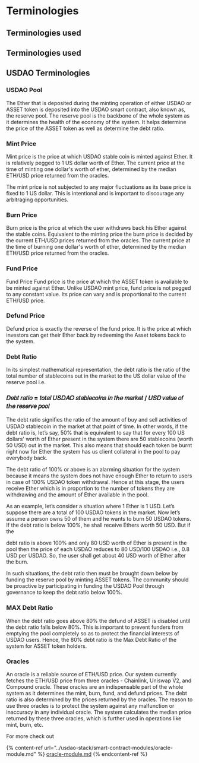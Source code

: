 # Terminologies

## Terminologies used

## Terminologies used

## USDAO Terminologies

### USDAO Pool <a href="#reserve-pool" id="reserve-pool"></a>

The Ether that is deposited during the minting operation of either USDAO or ASSET token is deposited into the USDAO smart contract, also known as, the reserve pool. The reserve pool is the backbone of the whole system as it determines the health of the economy of the system. It helps determine the price of the ASSET token as well as determine the debt ratio.

### Mint Price <a href="#mint-price" id="mint-price"></a>

Mint price is the price at which USDAO stable coin is minted against Ether. It is relatively pegged to 1 US dollar worth of Ether. The current price at the time of minting one dollar's worth of ether, determined by the median ETH/USD price returned from the oracles.

The mint price is not subjected to any major fluctuations as its base price is fixed to 1 US dollar. This is intentional and is important to discourage any arbitraging opportunities.

### Burn Price <a href="#burn-price" id="burn-price"></a>

Burn price is the price at which the user withdraws back his Ether against the stable coins. Equivalent to the minting price the burn price is decided by the current ETH/USD prices returned from the oracles. The current price at the time of burning one dollar's worth of ether, determined by the median ETH/USD price returned from the oracles.&#x20;

### Fund Price

Fund Price Fund price is the price at which the ASSET token is available to be minted against Ether. Unlike USDAO mint price, fund price is not pegged to any constant value. Its price can vary and is proportional to the current ETH/USD price.

### Defund Price <a href="#defund-price" id="defund-price"></a>

Defund price is exactly the reverse of the fund price. It is the price at which investors can get their Ether back by redeeming the Asset tokens back to the system.

### Debt Ratio <a href="#debt-ratio" id="debt-ratio"></a>

In its simplest mathematical representation, the debt ratio is the ratio of the total number of stablecoins out in the market to the US dollar value of the reserve pool i.e.

### **𝐷𝑒𝑏𝑡 𝑟𝑎𝑡𝑖𝑜 = 𝑡𝑜𝑡𝑎𝑙 𝑈𝑆𝐷𝐴𝑂 𝑠𝑡𝑎𝑏𝑙𝑒𝑐𝑜𝑖𝑛𝑠 𝑖𝑛 𝑡ℎ𝑒 𝑚𝑎𝑟𝑘𝑒𝑡 / 𝑈𝑆𝐷 𝑣𝑎𝑙𝑢𝑒 𝑜𝑓 𝑡ℎ𝑒 𝑟𝑒𝑠𝑒𝑟𝑣𝑒 𝑝𝑜𝑜𝑙**

The debt ratio signiﬁes the ratio of the amount of buy and sell activities of USDAO stablecoin in the market at that point of time. In other words, if the debt ratio is, let’s say, 50% that is equivalent to say that for every 100 US dollars' worth of Ether present in the system there are 50  stablecoins (worth 50 USD) out in the market. This also means that should each token be burnt right now for Ether the system has us client collateral in the pool to pay everybody back.

The debt ratio of 100% or above is an alarming situation for the system because it means the system does not have enough Ether to return to users in case of 100% USDAO token withdrawal. Hence at this stage, the users receive Ether which is in proportion to the number of tokens they are withdrawing and the amount of Ether available in the pool.

As an example, let’s consider a situation where 1 Ether is 1 USD. Let’s suppose there are a total of 100 USDAO tokens in the market. Now let’s assume a person owns 50 of them and he wants to burn 50 USDAO tokens. If the debt ratio is below 100%, he shall receive Ethers worth 50 USD. But if the

debt ratio is above 100% and only 80 USD worth of Ether is present in the pool then the price of each USDAO reduces to 80 USD/100 USDAO i.e., 0.8 USD per USDAO. So, the user shall get about 40 USD worth of Ether after the burn.

In such situations, the debt ratio then must be brought down below by funding the reserve pool by minting ASSET tokens. The community should be proactive by participating in funding the USDAO Pool through governance to keep the debt ratio below 100%.

### MAX Debt Ratio <a href="#max-debt-ratio" id="max-debt-ratio"></a>

When the debt ratio goes above 80% the defund of ASSET is disabled until the debt ratio falls below 80%. This is important to prevent funders from emptying the pool completely so as to protect the financial interests of USDAO users. Hence, the 80% debt ratio is the Max Debt Ratio of the system for ASSET token holders.

### Oracles <a href="#oracles" id="oracles"></a>

An oracle is a reliable source of ETH/USD price. Our system currently fetches the ETH/USD price from three oracles - Chainlink, Uniswap V2, and Compound oracle. These oracles are an indispensable part of the whole system as it determines the mint, burn, fund, and defund prices. The debt ratio is also determined by the prices returned by the oracles. The reason to use three oracles is to protect the system against any malfunction or inaccuracy in any individual oracle. The system calculates the median price returned by these three oracles, which is further used in operations like mint, burn, etc.&#x20;

For more check out

{% content-ref url="../usdao-stack/smart-contract-modules/oracle-module.md" %}
[oracle-module.md](../usdao-stack/smart-contract-modules/oracle-module.md)
{% endcontent-ref %}

